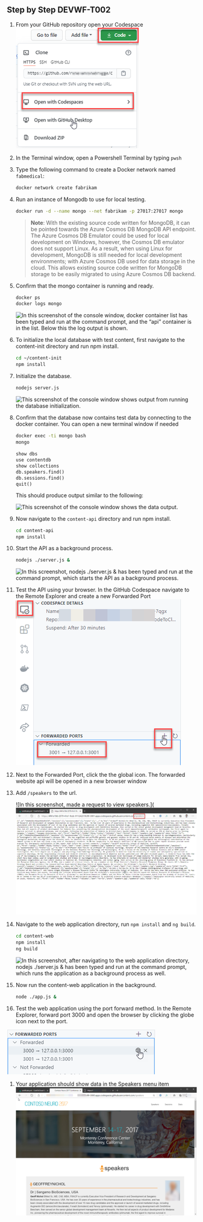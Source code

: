 ## Step by Step DEVWF-T002
1. From your GitHub repository open your Codespace
![](OpenCodeSpace.png)

1. In the Terminal window, open a Powershell Terminal by typing `pwsh`

1. Type the following command to create a Docker network named `fabmedical`:

   ```bash
   docker network create fabrikam
   ```

1. Run an instance of Mongodb to use for local testing.

   ```bash
   docker run -d --name mongo --net fabrikam -p 27017:27017 mongo
   ```

   > **Note**:  With the existing source code written for MongoDB, it can be pointed towards the Azure Cosmos DB MongoDB API endpoint. The Azure Cosmos DB Emulator could be used for local development on Windows, however, the Cosmos DB emulator does not support Linux. As a result, when using Linux for development, MongoDB is still needed for local development environments; with Azure Cosmos DB used for data storage in the cloud. This allows existing source code written for MongoDB storage to be easily migrated to using Azure Cosmos DB backend.

1. Confirm that the mongo container is running and ready.

   ```bash
   docker ps
   docker logs mongo
   ```

   ![In this screenshot of the console window, docker container list has been typed and run at the command prompt, and the “api” container is in the list. Below this the log output is shown.](/assets/Ex1-Task1.4.png)

1. To initialize the local database with test content, first navigate to the content-init directory and run npm install.

   ```bash
   cd ~/content-init
   npm install
   ```
1. Initialize the database.

   ```bash
   nodejs server.js
   ```
   ![This screenshot of the console window shows output from running the database initialization.](/assets/Ex1-Task1.7.png)

1. Confirm that the database now contains test data by connecting to the docker container. You can open a new terminal window if needed

   ```bash
   docker exec -ti mongo bash
   mongo
   ```

   ```text
   show dbs
   use contentdb
   show collections
   db.speakers.find()
   db.sessions.find()
   quit()
   ```

   This should produce output similar to the following:

   ![This screenshot of the console window shows the data output.](/assets/Ex1-Task1.8.png)

1. Now navigate to the `content-api` directory and run npm install.

   ```bash
   cd content-api
   npm install
   ```

1. Start the API as a background process.

    ```bash
    nodejs ./server.js &
    ```
    ![In this screenshot, nodejs ./server.js & has been typed and run at the command prompt, which starts the API as a background process.](/assets/image47.png)

1. Test the API using your browser. In the GitHub Codespace navigate to the Remote Explorer and create a new Forwarded Port
![](/Assets/PortForward.png)

1. Next to the Forwarded Port, click the the global icon. The forwarded website api will be opened in a new browser window

1. Add `/speakers` to the url. 

    ![In this screenshot, made a request to view speakers.](![](/Assets/SpeakersAPI.png)

1. Navigate to the web application directory, run `npm install` and `ng build`.

    ```bash
    cd content-web
    npm install
    ng build
    ```

    ![In this screenshot, after navigating to the web application directory, nodejs ./server.js & has been typed and run at the command prompt, which runs the application as a background process as well.](/assets/image48.png)

1. Now run the content-web application in the background.

    ```bash
    node ./app.js &
    ```

1. Test the web application using the port forward method. In the Remote Explorer, forward port 3000 and open the browser by clicking the globe icon next to the port. 

![](/Assets/OpenBrowser.png)

1. Your application should show data in the Speakers menu item
![](/Assets/neuroconf-screen.png)
